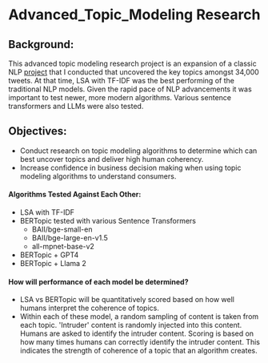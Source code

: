 # Advanced_Topic_Modeling Research

## Background:
This advanced topic modeling research project is an expansion of a classic NLP [project](https://github.com/Jenni-Hawk/NLP_TopicModeling/blob/main/NLP_Presentation.pdf) that I conducted that uncovered the key topics amongst 34,000 tweets. At that time, LSA with TF-IDF was  the best performing of the traditional NLP models. Given the rapid pace of NLP advancements it was important to test newer, more modern algorithms. Various sentence transformers and LLMs were also tested.

## Objectives: 
- Conduct research on topic modeling algorithms to determine which can best uncover topics and deliver high human coherency. 
- Increase confidence in business decision making when using topic modeling algorithms to understand consumers. 

#### Algorithms Tested Against Each Other:
- LSA with TF-IDF  
- BERTopic tested with various Sentence Transformers
  - BAII/bge-small-en
  - BAII/bge-large-en-v1.5
  - all-mpnet-base-v2
- BERTopic + GPT4
- BERTopic + Llama 2 

#### How will performance of each model be determined?</ins>
- LSA vs BERTopic will be quantitatively scored based on how well humans interpret the coherence of topics.
- Within each of these model, a random sampling of content is taken from each topic. 'Intruder' content is randomly injected into this content. Humans are asked to identify the intruder content. Scoring is based on how many times humans can correctly identify the intruder content. This indicates the strength of coherence of a topic that an algorithm creates.   





